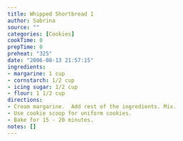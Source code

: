 ```yaml
---
title: Whipped Shortbread 1
author: Sabrina
source: ""
categories: [Cookies]
cookTime: 0
prepTime: 0
preheat: "325"
date: "2006-08-13 21:57:15"
ingredients:
- margarine: 1 cup
- cornstarch: 1/2 cup
- icing sugar: 1/2 cup
- flour: 1 1/2 cup
directions:
- Cream margarine.  Add rest of the ingredients. Mix.
- Use cookie scoop for uniform cookies.
- Bake for 15 - 20 minutes.
notes: []
---
```


